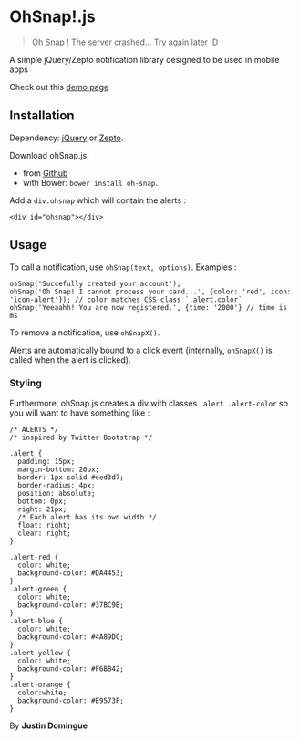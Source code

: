 OhSnap!.js
=========

> Oh Snap ! The server crashed... Try again later :D

A simple jQuery/Zepto notification library designed to be used in mobile apps

Check out this [demo page](http://justindomingue.github.io/ohSnap/ "Demo")

## Installation

Dependency: [jQuery](http://jquery.com) or [Zepto](http://zeptojs.com).

Download ohSnap.js:
- from [Github](https://raw.githubusercontent.com/justindomingue/ohSnap/master/ohsnap.js)
- with Bower: `bower install oh-snap`.

Add a `div.ohsnap` which will contain the alerts :

    <div id="ohsnap"></div>

Usage
-----

To call a notification, use `ohSnap(text, options)`. Examples :

    osSnap('Succefully created your account');
    ohSnap('Oh Snap! I cannot process your card...', {color: 'red', icon: 'icon-alert'}); // color matches CSS class `.alert.color`
    ohSnap('Yeeaahh! You are now registered.', {time: '2000'} // time is ms

To remove a notification, use `ohSnapX()`.

Alerts are automatically bound to a click event (internally, `ohSnapX()` is called when the alert is clicked).

### Styling

Furthermore, ohSnap.js creates a div with classes `.alert .alert-color` so you will want to have something like :

    /* ALERTS */
    /* inspired by Twitter Bootstrap */

    .alert {
      padding: 15px;
      margin-bottom: 20px;
      border: 1px solid #eed3d7;
      border-radius: 4px;
      position: absolute;
      bottom: 0px;
      right: 21px;
      /* Each alert has its own width */
      float: right;
      clear: right;
    }

    .alert-red {
      color: white;
      background-color: #DA4453;
    }
    .alert-green {
      color: white;
      background-color: #37BC9B;
    }
    .alert-blue {
      color: white;
      background-color: #4A89DC;
    }
    .alert-yellow {
      color: white;
      background-color: #F6BB42;
    }
    .alert-orange {
      color:white;
      background-color: #E9573F;
    }


By **Justin Domingue**

